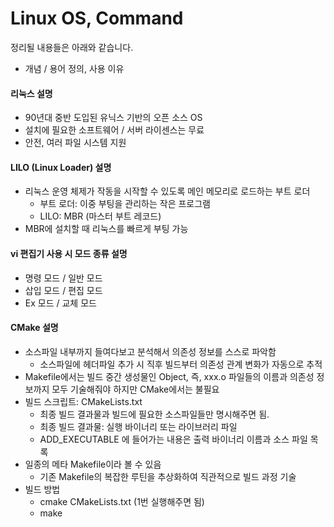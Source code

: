 # Linux OS, Command

정리될 내용들은 아래와 같습니다.

- 개념 / 용어 정의, 사용 이유


#### 리눅스 설명

- 90년대 중반 도입된 유닉스 기반의 오픈 소스 OS
- 설치에 필요한 소프트웨어 / 서버 라이센스는 무료
- 안전, 여러 파일 시스템 지원

#### LILO (Linux Loader) 설명

- 리눅스 운영 체제가 작동을 시작할 수 있도록 메인 메모리로 로드하는 부트 로더
  - 부트 로더: 이중 부팅을 관리하는 작은 프로그램
  - LILO: MBR (마스터 부트 레코드)
- MBR에 설치할 때 리눅스를 빠르게 부팅 가능

#### vi 편집기 사용 시 모드 종류 설명

- 명령 모드 / 일반 모드
- 삽입 모드 / 편집 모드
- Ex 모드 / 교체 모드

#### CMake 설명

- 소스파일 내부까지 들여다보고 분석해서 의존성 정보를 스스로 파악함
  -  소스파일에 헤더파일 추가 시 직후 빌드부터 의존성 관계 변화가 자동으로 추적
- Makefile에서는 빌드 중간 생성물인 Object, 즉, xxx.o 파일들의 이름과 의존성 정보까지 모두 기술해줘야 하지만 CMake에서는 불필요
- 빌드 스크립트: CMakeLists.txt
  - 최종 빌드 결과물과 빌드에 필요한 소스파일들만 명시해주면 됨.
  - 최종 빌드 결과물: 실행 바이너리 또는 라이브러리 파일
  - ADD_EXECUTABLE 에 들어가는 내용은 출력 바이너리 이름과 소스 파일 목록
- 일종의 메타 Makefile이라 볼 수 있음
  - 기존 Makefile의 복잡한 루틴을 추상화하여 직관적으로 빌드 과정 기술
- 빌드 방법
  - cmake CMakeLists.txt (1번 실행해주면 됨)
  - make